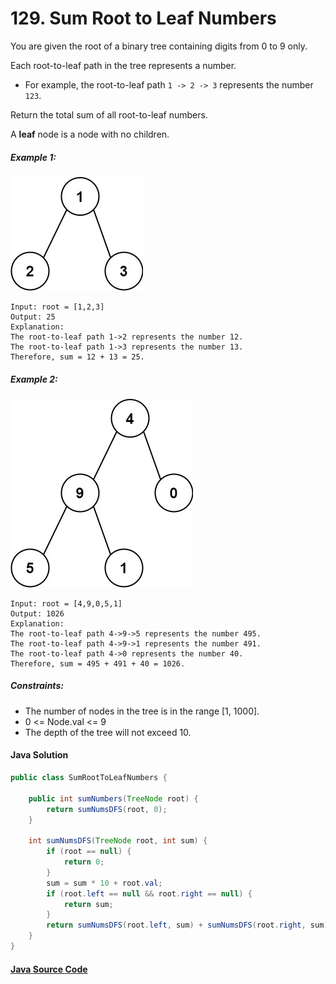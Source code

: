 # 129. Sum Root to Leaf Numbers

You are given the root of a binary tree containing digits from 0 to 9 only.

Each root-to-leaf path in the tree represents a number.

- For example, the root-to-leaf path ```1 -> 2 -> 3``` represents the number ```123```.

Return the total sum of all root-to-leaf numbers.

A <b>leaf</b> node is a node with no children.

##### Example 1:

![](129_sample_01.jpeg)
```
Input: root = [1,2,3]
Output: 25
Explanation:
The root-to-leaf path 1->2 represents the number 12.
The root-to-leaf path 1->3 represents the number 13.
Therefore, sum = 12 + 13 = 25.
```

##### Example 2:

![](129_sample_02.jpeg)
```
Input: root = [4,9,0,5,1]
Output: 1026
Explanation:
The root-to-leaf path 4->9->5 represents the number 495.
The root-to-leaf path 4->9->1 represents the number 491.
The root-to-leaf path 4->0 represents the number 40.
Therefore, sum = 495 + 491 + 40 = 1026.
```

##### Constraints:

- The number of nodes in the tree is in the range [1, 1000].
- 0 <= Node.val <= 9
- The depth of the tree will not exceed 10.

#### Java Solution
```java
public class SumRootToLeafNumbers {

    public int sumNumbers(TreeNode root) {
        return sumNumsDFS(root, 0);
    }

    int sumNumsDFS(TreeNode root, int sum) {
        if (root == null) {
            return 0;
        }
        sum = sum * 10 + root.val;
        if (root.left == null && root.right == null) {
            return sum;
        }
        return sumNumsDFS(root.left, sum) + sumNumsDFS(root.right, sum);
    }
}
```

#### [Java Source Code](../../../src/main/java/com/algorithm/treedatastructure/SumRootToLeafNumbers.java)